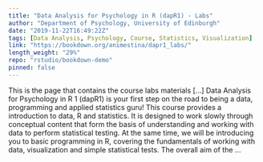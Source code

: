 ```yaml
---
title: "Data Analysis for Psychology in R (dapR1) - Labs"
author: "Department of Psychology, University of Edinburgh"
date: "2019-11-22T16:49:22Z"
tags: [Data Analysis, Psychology, Course, Statistics, Visualization]
link: "https://bookdown.org/animestina/dapr1_labs/"
length_weight: "29%"
repo: "rstudio/bookdown-demo"
pinned: false
---
```


This is the page that contains the course labs materials [...] Data Analysis for Psychology in R 1 (dapR1) is your first step on the road to being a data, programming and applied statistics guru! This course provides a introduction to data, R and statistics. It is designed to work slowly through conceptual content that form the basis of understanding and working with data to perform statistical testing. At the same time, we will be introducing you to basic programming in R, covering the fundamentals of working with data, visualization and simple statistical tests. The overall aim of the ...
